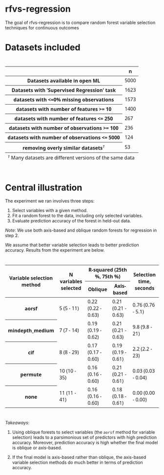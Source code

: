 
<!-- README.md is generated from README.Rmd. Please edit that file -->

# rfvs-regression

<!-- badges: start -->
<!-- badges: end -->

The goal of rfvs-regression is to compare random forest variable
selection techniques for continuous outcomes

# Datasets included

<div id="rccskgsbqs" style="padding-left:0px;padding-right:0px;padding-top:10px;padding-bottom:10px;overflow-x:auto;overflow-y:auto;width:auto;height:auto;">
<style>#rccskgsbqs table {
  font-family: system-ui, 'Segoe UI', Roboto, Helvetica, Arial, sans-serif, 'Apple Color Emoji', 'Segoe UI Emoji', 'Segoe UI Symbol', 'Noto Color Emoji';
  -webkit-font-smoothing: antialiased;
  -moz-osx-font-smoothing: grayscale;
}
&#10;#rccskgsbqs thead, #rccskgsbqs tbody, #rccskgsbqs tfoot, #rccskgsbqs tr, #rccskgsbqs td, #rccskgsbqs th {
  border-style: none;
}
&#10;#rccskgsbqs p {
  margin: 0;
  padding: 0;
}
&#10;#rccskgsbqs .gt_table {
  display: table;
  border-collapse: collapse;
  line-height: normal;
  margin-left: auto;
  margin-right: auto;
  color: #333333;
  font-size: 16px;
  font-weight: normal;
  font-style: normal;
  background-color: #FFFFFF;
  width: auto;
  border-top-style: solid;
  border-top-width: 2px;
  border-top-color: #A8A8A8;
  border-right-style: none;
  border-right-width: 2px;
  border-right-color: #D3D3D3;
  border-bottom-style: solid;
  border-bottom-width: 2px;
  border-bottom-color: #A8A8A8;
  border-left-style: none;
  border-left-width: 2px;
  border-left-color: #D3D3D3;
}
&#10;#rccskgsbqs .gt_caption {
  padding-top: 4px;
  padding-bottom: 4px;
}
&#10;#rccskgsbqs .gt_title {
  color: #333333;
  font-size: 125%;
  font-weight: initial;
  padding-top: 4px;
  padding-bottom: 4px;
  padding-left: 5px;
  padding-right: 5px;
  border-bottom-color: #FFFFFF;
  border-bottom-width: 0;
}
&#10;#rccskgsbqs .gt_subtitle {
  color: #333333;
  font-size: 85%;
  font-weight: initial;
  padding-top: 3px;
  padding-bottom: 5px;
  padding-left: 5px;
  padding-right: 5px;
  border-top-color: #FFFFFF;
  border-top-width: 0;
}
&#10;#rccskgsbqs .gt_heading {
  background-color: #FFFFFF;
  text-align: center;
  border-bottom-color: #FFFFFF;
  border-left-style: none;
  border-left-width: 1px;
  border-left-color: #D3D3D3;
  border-right-style: none;
  border-right-width: 1px;
  border-right-color: #D3D3D3;
}
&#10;#rccskgsbqs .gt_bottom_border {
  border-bottom-style: solid;
  border-bottom-width: 2px;
  border-bottom-color: #D3D3D3;
}
&#10;#rccskgsbqs .gt_col_headings {
  border-top-style: solid;
  border-top-width: 2px;
  border-top-color: #D3D3D3;
  border-bottom-style: solid;
  border-bottom-width: 2px;
  border-bottom-color: #D3D3D3;
  border-left-style: none;
  border-left-width: 1px;
  border-left-color: #D3D3D3;
  border-right-style: none;
  border-right-width: 1px;
  border-right-color: #D3D3D3;
}
&#10;#rccskgsbqs .gt_col_heading {
  color: #333333;
  background-color: #FFFFFF;
  font-size: 100%;
  font-weight: normal;
  text-transform: inherit;
  border-left-style: none;
  border-left-width: 1px;
  border-left-color: #D3D3D3;
  border-right-style: none;
  border-right-width: 1px;
  border-right-color: #D3D3D3;
  vertical-align: bottom;
  padding-top: 5px;
  padding-bottom: 6px;
  padding-left: 5px;
  padding-right: 5px;
  overflow-x: hidden;
}
&#10;#rccskgsbqs .gt_column_spanner_outer {
  color: #333333;
  background-color: #FFFFFF;
  font-size: 100%;
  font-weight: normal;
  text-transform: inherit;
  padding-top: 0;
  padding-bottom: 0;
  padding-left: 4px;
  padding-right: 4px;
}
&#10;#rccskgsbqs .gt_column_spanner_outer:first-child {
  padding-left: 0;
}
&#10;#rccskgsbqs .gt_column_spanner_outer:last-child {
  padding-right: 0;
}
&#10;#rccskgsbqs .gt_column_spanner {
  border-bottom-style: solid;
  border-bottom-width: 2px;
  border-bottom-color: #D3D3D3;
  vertical-align: bottom;
  padding-top: 5px;
  padding-bottom: 5px;
  overflow-x: hidden;
  display: inline-block;
  width: 100%;
}
&#10;#rccskgsbqs .gt_spanner_row {
  border-bottom-style: hidden;
}
&#10;#rccskgsbqs .gt_group_heading {
  padding-top: 8px;
  padding-bottom: 8px;
  padding-left: 5px;
  padding-right: 5px;
  color: #333333;
  background-color: #FFFFFF;
  font-size: 100%;
  font-weight: initial;
  text-transform: inherit;
  border-top-style: solid;
  border-top-width: 2px;
  border-top-color: #D3D3D3;
  border-bottom-style: solid;
  border-bottom-width: 2px;
  border-bottom-color: #D3D3D3;
  border-left-style: none;
  border-left-width: 1px;
  border-left-color: #D3D3D3;
  border-right-style: none;
  border-right-width: 1px;
  border-right-color: #D3D3D3;
  vertical-align: middle;
  text-align: left;
}
&#10;#rccskgsbqs .gt_empty_group_heading {
  padding: 0.5px;
  color: #333333;
  background-color: #FFFFFF;
  font-size: 100%;
  font-weight: initial;
  border-top-style: solid;
  border-top-width: 2px;
  border-top-color: #D3D3D3;
  border-bottom-style: solid;
  border-bottom-width: 2px;
  border-bottom-color: #D3D3D3;
  vertical-align: middle;
}
&#10;#rccskgsbqs .gt_from_md > :first-child {
  margin-top: 0;
}
&#10;#rccskgsbqs .gt_from_md > :last-child {
  margin-bottom: 0;
}
&#10;#rccskgsbqs .gt_row {
  padding-top: 8px;
  padding-bottom: 8px;
  padding-left: 5px;
  padding-right: 5px;
  margin: 10px;
  border-top-style: solid;
  border-top-width: 1px;
  border-top-color: #D3D3D3;
  border-left-style: none;
  border-left-width: 1px;
  border-left-color: #D3D3D3;
  border-right-style: none;
  border-right-width: 1px;
  border-right-color: #D3D3D3;
  vertical-align: middle;
  overflow-x: hidden;
}
&#10;#rccskgsbqs .gt_stub {
  color: #333333;
  background-color: #FFFFFF;
  font-size: 100%;
  font-weight: initial;
  text-transform: inherit;
  border-right-style: solid;
  border-right-width: 2px;
  border-right-color: #D3D3D3;
  padding-left: 5px;
  padding-right: 5px;
}
&#10;#rccskgsbqs .gt_stub_row_group {
  color: #333333;
  background-color: #FFFFFF;
  font-size: 100%;
  font-weight: initial;
  text-transform: inherit;
  border-right-style: solid;
  border-right-width: 2px;
  border-right-color: #D3D3D3;
  padding-left: 5px;
  padding-right: 5px;
  vertical-align: top;
}
&#10;#rccskgsbqs .gt_row_group_first td {
  border-top-width: 2px;
}
&#10;#rccskgsbqs .gt_row_group_first th {
  border-top-width: 2px;
}
&#10;#rccskgsbqs .gt_summary_row {
  color: #333333;
  background-color: #FFFFFF;
  text-transform: inherit;
  padding-top: 8px;
  padding-bottom: 8px;
  padding-left: 5px;
  padding-right: 5px;
}
&#10;#rccskgsbqs .gt_first_summary_row {
  border-top-style: solid;
  border-top-color: #D3D3D3;
}
&#10;#rccskgsbqs .gt_first_summary_row.thick {
  border-top-width: 2px;
}
&#10;#rccskgsbqs .gt_last_summary_row {
  padding-top: 8px;
  padding-bottom: 8px;
  padding-left: 5px;
  padding-right: 5px;
  border-bottom-style: solid;
  border-bottom-width: 2px;
  border-bottom-color: #D3D3D3;
}
&#10;#rccskgsbqs .gt_grand_summary_row {
  color: #333333;
  background-color: #FFFFFF;
  text-transform: inherit;
  padding-top: 8px;
  padding-bottom: 8px;
  padding-left: 5px;
  padding-right: 5px;
}
&#10;#rccskgsbqs .gt_first_grand_summary_row {
  padding-top: 8px;
  padding-bottom: 8px;
  padding-left: 5px;
  padding-right: 5px;
  border-top-style: double;
  border-top-width: 6px;
  border-top-color: #D3D3D3;
}
&#10;#rccskgsbqs .gt_last_grand_summary_row_top {
  padding-top: 8px;
  padding-bottom: 8px;
  padding-left: 5px;
  padding-right: 5px;
  border-bottom-style: double;
  border-bottom-width: 6px;
  border-bottom-color: #D3D3D3;
}
&#10;#rccskgsbqs .gt_striped {
  background-color: rgba(128, 128, 128, 0.05);
}
&#10;#rccskgsbqs .gt_table_body {
  border-top-style: solid;
  border-top-width: 2px;
  border-top-color: #D3D3D3;
  border-bottom-style: solid;
  border-bottom-width: 2px;
  border-bottom-color: #D3D3D3;
}
&#10;#rccskgsbqs .gt_footnotes {
  color: #333333;
  background-color: #FFFFFF;
  border-bottom-style: none;
  border-bottom-width: 2px;
  border-bottom-color: #D3D3D3;
  border-left-style: none;
  border-left-width: 2px;
  border-left-color: #D3D3D3;
  border-right-style: none;
  border-right-width: 2px;
  border-right-color: #D3D3D3;
}
&#10;#rccskgsbqs .gt_footnote {
  margin: 0px;
  font-size: 90%;
  padding-top: 4px;
  padding-bottom: 4px;
  padding-left: 5px;
  padding-right: 5px;
}
&#10;#rccskgsbqs .gt_sourcenotes {
  color: #333333;
  background-color: #FFFFFF;
  border-bottom-style: none;
  border-bottom-width: 2px;
  border-bottom-color: #D3D3D3;
  border-left-style: none;
  border-left-width: 2px;
  border-left-color: #D3D3D3;
  border-right-style: none;
  border-right-width: 2px;
  border-right-color: #D3D3D3;
}
&#10;#rccskgsbqs .gt_sourcenote {
  font-size: 90%;
  padding-top: 4px;
  padding-bottom: 4px;
  padding-left: 5px;
  padding-right: 5px;
}
&#10;#rccskgsbqs .gt_left {
  text-align: left;
}
&#10;#rccskgsbqs .gt_center {
  text-align: center;
}
&#10;#rccskgsbqs .gt_right {
  text-align: right;
  font-variant-numeric: tabular-nums;
}
&#10;#rccskgsbqs .gt_font_normal {
  font-weight: normal;
}
&#10;#rccskgsbqs .gt_font_bold {
  font-weight: bold;
}
&#10;#rccskgsbqs .gt_font_italic {
  font-style: italic;
}
&#10;#rccskgsbqs .gt_super {
  font-size: 65%;
}
&#10;#rccskgsbqs .gt_footnote_marks {
  font-size: 75%;
  vertical-align: 0.4em;
  position: initial;
}
&#10;#rccskgsbqs .gt_asterisk {
  font-size: 100%;
  vertical-align: 0;
}
&#10;#rccskgsbqs .gt_indent_1 {
  text-indent: 5px;
}
&#10;#rccskgsbqs .gt_indent_2 {
  text-indent: 10px;
}
&#10;#rccskgsbqs .gt_indent_3 {
  text-indent: 15px;
}
&#10;#rccskgsbqs .gt_indent_4 {
  text-indent: 20px;
}
&#10;#rccskgsbqs .gt_indent_5 {
  text-indent: 25px;
}
</style>
<table class="gt_table" data-quarto-disable-processing="false" data-quarto-bootstrap="false">
  <thead>
    &#10;    <tr class="gt_col_headings">
      <th class="gt_col_heading gt_columns_bottom_border gt_left" rowspan="1" colspan="1" scope="col" id=""></th>
      <th class="gt_col_heading gt_columns_bottom_border gt_right" rowspan="1" colspan="1" scope="col" id="n">n</th>
    </tr>
  </thead>
  <tbody class="gt_table_body">
    <tr><th id="stub_1_1" scope="row" class="gt_row gt_left gt_stub">Datasets available in open ML</th>
<td headers="stub_1_1 n" class="gt_row gt_right">5000</td></tr>
    <tr><th id="stub_1_2" scope="row" class="gt_row gt_left gt_stub">Datasets with 'Supervised Regression' task</th>
<td headers="stub_1_2 n" class="gt_row gt_right">1623</td></tr>
    <tr><th id="stub_1_3" scope="row" class="gt_row gt_left gt_stub">datasets with &lt;=0% missing observations</th>
<td headers="stub_1_3 n" class="gt_row gt_right">1573</td></tr>
    <tr><th id="stub_1_4" scope="row" class="gt_row gt_left gt_stub">datasets with number of features &gt;= 10</th>
<td headers="stub_1_4 n" class="gt_row gt_right">1400</td></tr>
    <tr><th id="stub_1_5" scope="row" class="gt_row gt_left gt_stub">datasets with number of features &lt;= 250</th>
<td headers="stub_1_5 n" class="gt_row gt_right">267</td></tr>
    <tr><th id="stub_1_6" scope="row" class="gt_row gt_left gt_stub">datasets with number of observations &gt;= 100</th>
<td headers="stub_1_6 n" class="gt_row gt_right">236</td></tr>
    <tr><th id="stub_1_7" scope="row" class="gt_row gt_left gt_stub">datasets with number of observations &lt;= 5000</th>
<td headers="stub_1_7 n" class="gt_row gt_right">124</td></tr>
    <tr><th id="stub_1_8" scope="row" class="gt_row gt_left gt_stub">removing overly similar datasets<span class="gt_footnote_marks" style="white-space:nowrap;font-style:italic;font-weight:normal;"><sup>1</sup></span></th>
<td headers="stub_1_8 n" class="gt_row gt_right">53</td></tr>
  </tbody>
  &#10;  <tfoot class="gt_footnotes">
    <tr>
      <td class="gt_footnote" colspan="2"><span class="gt_footnote_marks" style="white-space:nowrap;font-style:italic;font-weight:normal;"><sup>1</sup></span> Many datasets are different versions of the same data</td>
    </tr>
  </tfoot>
</table>
</div>

# Central illustration

The experiment we ran involves three steps:

1.  Select variables with a given method.
2.  Fit a random forest to the data, including only selected variables.
3.  Evaluate prediction accuracy of the forest in held-out data.

*Note*: We use both axis-based and oblique random forests for regression
in step 2.

We assume that better variable selection leads to better prediction
accuracy. Results from the experiment are below.

<div id="vythuygewg" style="padding-left:0px;padding-right:0px;padding-top:10px;padding-bottom:10px;overflow-x:auto;overflow-y:auto;width:auto;height:auto;">
<style>#vythuygewg table {
  font-family: system-ui, 'Segoe UI', Roboto, Helvetica, Arial, sans-serif, 'Apple Color Emoji', 'Segoe UI Emoji', 'Segoe UI Symbol', 'Noto Color Emoji';
  -webkit-font-smoothing: antialiased;
  -moz-osx-font-smoothing: grayscale;
}
&#10;#vythuygewg thead, #vythuygewg tbody, #vythuygewg tfoot, #vythuygewg tr, #vythuygewg td, #vythuygewg th {
  border-style: none;
}
&#10;#vythuygewg p {
  margin: 0;
  padding: 0;
}
&#10;#vythuygewg .gt_table {
  display: table;
  border-collapse: collapse;
  line-height: normal;
  margin-left: auto;
  margin-right: auto;
  color: #333333;
  font-size: 16px;
  font-weight: normal;
  font-style: normal;
  background-color: #FFFFFF;
  width: auto;
  border-top-style: solid;
  border-top-width: 2px;
  border-top-color: #A8A8A8;
  border-right-style: none;
  border-right-width: 2px;
  border-right-color: #D3D3D3;
  border-bottom-style: solid;
  border-bottom-width: 2px;
  border-bottom-color: #A8A8A8;
  border-left-style: none;
  border-left-width: 2px;
  border-left-color: #D3D3D3;
}
&#10;#vythuygewg .gt_caption {
  padding-top: 4px;
  padding-bottom: 4px;
}
&#10;#vythuygewg .gt_title {
  color: #333333;
  font-size: 125%;
  font-weight: initial;
  padding-top: 4px;
  padding-bottom: 4px;
  padding-left: 5px;
  padding-right: 5px;
  border-bottom-color: #FFFFFF;
  border-bottom-width: 0;
}
&#10;#vythuygewg .gt_subtitle {
  color: #333333;
  font-size: 85%;
  font-weight: initial;
  padding-top: 3px;
  padding-bottom: 5px;
  padding-left: 5px;
  padding-right: 5px;
  border-top-color: #FFFFFF;
  border-top-width: 0;
}
&#10;#vythuygewg .gt_heading {
  background-color: #FFFFFF;
  text-align: center;
  border-bottom-color: #FFFFFF;
  border-left-style: none;
  border-left-width: 1px;
  border-left-color: #D3D3D3;
  border-right-style: none;
  border-right-width: 1px;
  border-right-color: #D3D3D3;
}
&#10;#vythuygewg .gt_bottom_border {
  border-bottom-style: solid;
  border-bottom-width: 2px;
  border-bottom-color: #D3D3D3;
}
&#10;#vythuygewg .gt_col_headings {
  border-top-style: solid;
  border-top-width: 2px;
  border-top-color: #D3D3D3;
  border-bottom-style: solid;
  border-bottom-width: 2px;
  border-bottom-color: #D3D3D3;
  border-left-style: none;
  border-left-width: 1px;
  border-left-color: #D3D3D3;
  border-right-style: none;
  border-right-width: 1px;
  border-right-color: #D3D3D3;
}
&#10;#vythuygewg .gt_col_heading {
  color: #333333;
  background-color: #FFFFFF;
  font-size: 100%;
  font-weight: normal;
  text-transform: inherit;
  border-left-style: none;
  border-left-width: 1px;
  border-left-color: #D3D3D3;
  border-right-style: none;
  border-right-width: 1px;
  border-right-color: #D3D3D3;
  vertical-align: bottom;
  padding-top: 5px;
  padding-bottom: 6px;
  padding-left: 5px;
  padding-right: 5px;
  overflow-x: hidden;
}
&#10;#vythuygewg .gt_column_spanner_outer {
  color: #333333;
  background-color: #FFFFFF;
  font-size: 100%;
  font-weight: normal;
  text-transform: inherit;
  padding-top: 0;
  padding-bottom: 0;
  padding-left: 4px;
  padding-right: 4px;
}
&#10;#vythuygewg .gt_column_spanner_outer:first-child {
  padding-left: 0;
}
&#10;#vythuygewg .gt_column_spanner_outer:last-child {
  padding-right: 0;
}
&#10;#vythuygewg .gt_column_spanner {
  border-bottom-style: solid;
  border-bottom-width: 2px;
  border-bottom-color: #D3D3D3;
  vertical-align: bottom;
  padding-top: 5px;
  padding-bottom: 5px;
  overflow-x: hidden;
  display: inline-block;
  width: 100%;
}
&#10;#vythuygewg .gt_spanner_row {
  border-bottom-style: hidden;
}
&#10;#vythuygewg .gt_group_heading {
  padding-top: 8px;
  padding-bottom: 8px;
  padding-left: 5px;
  padding-right: 5px;
  color: #333333;
  background-color: #FFFFFF;
  font-size: 100%;
  font-weight: initial;
  text-transform: inherit;
  border-top-style: solid;
  border-top-width: 2px;
  border-top-color: #D3D3D3;
  border-bottom-style: solid;
  border-bottom-width: 2px;
  border-bottom-color: #D3D3D3;
  border-left-style: none;
  border-left-width: 1px;
  border-left-color: #D3D3D3;
  border-right-style: none;
  border-right-width: 1px;
  border-right-color: #D3D3D3;
  vertical-align: middle;
  text-align: left;
}
&#10;#vythuygewg .gt_empty_group_heading {
  padding: 0.5px;
  color: #333333;
  background-color: #FFFFFF;
  font-size: 100%;
  font-weight: initial;
  border-top-style: solid;
  border-top-width: 2px;
  border-top-color: #D3D3D3;
  border-bottom-style: solid;
  border-bottom-width: 2px;
  border-bottom-color: #D3D3D3;
  vertical-align: middle;
}
&#10;#vythuygewg .gt_from_md > :first-child {
  margin-top: 0;
}
&#10;#vythuygewg .gt_from_md > :last-child {
  margin-bottom: 0;
}
&#10;#vythuygewg .gt_row {
  padding-top: 8px;
  padding-bottom: 8px;
  padding-left: 5px;
  padding-right: 5px;
  margin: 10px;
  border-top-style: solid;
  border-top-width: 1px;
  border-top-color: #D3D3D3;
  border-left-style: none;
  border-left-width: 1px;
  border-left-color: #D3D3D3;
  border-right-style: none;
  border-right-width: 1px;
  border-right-color: #D3D3D3;
  vertical-align: middle;
  overflow-x: hidden;
}
&#10;#vythuygewg .gt_stub {
  color: #333333;
  background-color: #FFFFFF;
  font-size: 100%;
  font-weight: initial;
  text-transform: inherit;
  border-right-style: solid;
  border-right-width: 2px;
  border-right-color: #D3D3D3;
  padding-left: 5px;
  padding-right: 5px;
}
&#10;#vythuygewg .gt_stub_row_group {
  color: #333333;
  background-color: #FFFFFF;
  font-size: 100%;
  font-weight: initial;
  text-transform: inherit;
  border-right-style: solid;
  border-right-width: 2px;
  border-right-color: #D3D3D3;
  padding-left: 5px;
  padding-right: 5px;
  vertical-align: top;
}
&#10;#vythuygewg .gt_row_group_first td {
  border-top-width: 2px;
}
&#10;#vythuygewg .gt_row_group_first th {
  border-top-width: 2px;
}
&#10;#vythuygewg .gt_summary_row {
  color: #333333;
  background-color: #FFFFFF;
  text-transform: inherit;
  padding-top: 8px;
  padding-bottom: 8px;
  padding-left: 5px;
  padding-right: 5px;
}
&#10;#vythuygewg .gt_first_summary_row {
  border-top-style: solid;
  border-top-color: #D3D3D3;
}
&#10;#vythuygewg .gt_first_summary_row.thick {
  border-top-width: 2px;
}
&#10;#vythuygewg .gt_last_summary_row {
  padding-top: 8px;
  padding-bottom: 8px;
  padding-left: 5px;
  padding-right: 5px;
  border-bottom-style: solid;
  border-bottom-width: 2px;
  border-bottom-color: #D3D3D3;
}
&#10;#vythuygewg .gt_grand_summary_row {
  color: #333333;
  background-color: #FFFFFF;
  text-transform: inherit;
  padding-top: 8px;
  padding-bottom: 8px;
  padding-left: 5px;
  padding-right: 5px;
}
&#10;#vythuygewg .gt_first_grand_summary_row {
  padding-top: 8px;
  padding-bottom: 8px;
  padding-left: 5px;
  padding-right: 5px;
  border-top-style: double;
  border-top-width: 6px;
  border-top-color: #D3D3D3;
}
&#10;#vythuygewg .gt_last_grand_summary_row_top {
  padding-top: 8px;
  padding-bottom: 8px;
  padding-left: 5px;
  padding-right: 5px;
  border-bottom-style: double;
  border-bottom-width: 6px;
  border-bottom-color: #D3D3D3;
}
&#10;#vythuygewg .gt_striped {
  background-color: rgba(128, 128, 128, 0.05);
}
&#10;#vythuygewg .gt_table_body {
  border-top-style: solid;
  border-top-width: 2px;
  border-top-color: #D3D3D3;
  border-bottom-style: solid;
  border-bottom-width: 2px;
  border-bottom-color: #D3D3D3;
}
&#10;#vythuygewg .gt_footnotes {
  color: #333333;
  background-color: #FFFFFF;
  border-bottom-style: none;
  border-bottom-width: 2px;
  border-bottom-color: #D3D3D3;
  border-left-style: none;
  border-left-width: 2px;
  border-left-color: #D3D3D3;
  border-right-style: none;
  border-right-width: 2px;
  border-right-color: #D3D3D3;
}
&#10;#vythuygewg .gt_footnote {
  margin: 0px;
  font-size: 90%;
  padding-top: 4px;
  padding-bottom: 4px;
  padding-left: 5px;
  padding-right: 5px;
}
&#10;#vythuygewg .gt_sourcenotes {
  color: #333333;
  background-color: #FFFFFF;
  border-bottom-style: none;
  border-bottom-width: 2px;
  border-bottom-color: #D3D3D3;
  border-left-style: none;
  border-left-width: 2px;
  border-left-color: #D3D3D3;
  border-right-style: none;
  border-right-width: 2px;
  border-right-color: #D3D3D3;
}
&#10;#vythuygewg .gt_sourcenote {
  font-size: 90%;
  padding-top: 4px;
  padding-bottom: 4px;
  padding-left: 5px;
  padding-right: 5px;
}
&#10;#vythuygewg .gt_left {
  text-align: left;
}
&#10;#vythuygewg .gt_center {
  text-align: center;
}
&#10;#vythuygewg .gt_right {
  text-align: right;
  font-variant-numeric: tabular-nums;
}
&#10;#vythuygewg .gt_font_normal {
  font-weight: normal;
}
&#10;#vythuygewg .gt_font_bold {
  font-weight: bold;
}
&#10;#vythuygewg .gt_font_italic {
  font-style: italic;
}
&#10;#vythuygewg .gt_super {
  font-size: 65%;
}
&#10;#vythuygewg .gt_footnote_marks {
  font-size: 75%;
  vertical-align: 0.4em;
  position: initial;
}
&#10;#vythuygewg .gt_asterisk {
  font-size: 100%;
  vertical-align: 0;
}
&#10;#vythuygewg .gt_indent_1 {
  text-indent: 5px;
}
&#10;#vythuygewg .gt_indent_2 {
  text-indent: 10px;
}
&#10;#vythuygewg .gt_indent_3 {
  text-indent: 15px;
}
&#10;#vythuygewg .gt_indent_4 {
  text-indent: 20px;
}
&#10;#vythuygewg .gt_indent_5 {
  text-indent: 25px;
}
</style>
<table class="gt_table" data-quarto-disable-processing="false" data-quarto-bootstrap="false">
  <thead>
    &#10;    <tr class="gt_col_headings gt_spanner_row">
      <th class="gt_col_heading gt_columns_bottom_border gt_left" rowspan="2" colspan="1" scope="col" id="Variable selection method">Variable selection method</th>
      <th class="gt_col_heading gt_columns_bottom_border gt_center" rowspan="2" colspan="1" scope="col" id="N variables selected">N variables selected</th>
      <th class="gt_center gt_columns_top_border gt_column_spanner_outer" rowspan="1" colspan="2" scope="colgroup" id="R-squared (25th %, 75th %)">
        <span class="gt_column_spanner">R-squared (25th %, 75th %)</span>
      </th>
      <th class="gt_col_heading gt_columns_bottom_border gt_center" rowspan="2" colspan="1" scope="col" id="Selection time, seconds">Selection time, seconds</th>
    </tr>
    <tr class="gt_col_headings">
      <th class="gt_col_heading gt_columns_bottom_border gt_center" rowspan="1" colspan="1" scope="col" id="Oblique">Oblique</th>
      <th class="gt_col_heading gt_columns_bottom_border gt_center" rowspan="1" colspan="1" scope="col" id="Axis-based">Axis-based</th>
    </tr>
  </thead>
  <tbody class="gt_table_body">
    <tr><th id="stub_1_1" scope="row" class="gt_row gt_left gt_stub">aorsf</th>
<td headers="stub_1_1 n_selected" class="gt_row gt_center">5 (5 - 11)</td>
<td headers="stub_1_1 rsq_oblique" class="gt_row gt_center">0.22 (0.22 - 0.63)</td>
<td headers="stub_1_1 rsq_axis" class="gt_row gt_center">0.21 (0.21 - 0.63)</td>
<td headers="stub_1_1 time" class="gt_row gt_center">0.76 (0.76 - 5.1)</td></tr>
    <tr><th id="stub_1_2" scope="row" class="gt_row gt_left gt_stub">mindepth_medium</th>
<td headers="stub_1_2 n_selected" class="gt_row gt_center">7 (7 - 14)</td>
<td headers="stub_1_2 rsq_oblique" class="gt_row gt_center">0.19 (0.19 - 0.62)</td>
<td headers="stub_1_2 rsq_axis" class="gt_row gt_center">0.21 (0.21 - 0.63)</td>
<td headers="stub_1_2 time" class="gt_row gt_center">9.8 (9.8 - 21)</td></tr>
    <tr><th id="stub_1_3" scope="row" class="gt_row gt_left gt_stub">cif</th>
<td headers="stub_1_3 n_selected" class="gt_row gt_center">8 (8 - 29)</td>
<td headers="stub_1_3 rsq_oblique" class="gt_row gt_center">0.17 (0.17 - 0.60)</td>
<td headers="stub_1_3 rsq_axis" class="gt_row gt_center">0.19 (0.19 - 0.61)</td>
<td headers="stub_1_3 time" class="gt_row gt_center">2.2 (2.2 - 23)</td></tr>
    <tr><th id="stub_1_4" scope="row" class="gt_row gt_left gt_stub">permute</th>
<td headers="stub_1_4 n_selected" class="gt_row gt_center">10 (10 - 35)</td>
<td headers="stub_1_4 rsq_oblique" class="gt_row gt_center">0.16 (0.16 - 0.60)</td>
<td headers="stub_1_4 rsq_axis" class="gt_row gt_center">0.21 (0.21 - 0.61)</td>
<td headers="stub_1_4 time" class="gt_row gt_center">0.03 (0.03 - 0.04)</td></tr>
    <tr><th id="stub_1_5" scope="row" class="gt_row gt_left gt_stub">none</th>
<td headers="stub_1_5 n_selected" class="gt_row gt_center">11 (11 - 41)</td>
<td headers="stub_1_5 rsq_oblique" class="gt_row gt_center">0.16 (0.16 - 0.60)</td>
<td headers="stub_1_5 rsq_axis" class="gt_row gt_center">0.18 (0.18 - 0.61)</td>
<td headers="stub_1_5 time" class="gt_row gt_center">0.00 (0.00 - 0.00)</td></tr>
  </tbody>
  &#10;  
</table>
</div>

*Takeaways*:

1.  Using oblique forests to select variables (the `aorsf` method for
    variable selection) leads to a parsimonious set of predictors with
    high prediction accuracy. Moreover, prediction accuracy is high
    whether the final model is oblique or axis-based.

2.  If the final model is axis-based rather than oblique, the axis-based
    variable selection methods do much better in terms of prediction
    accuracy.
